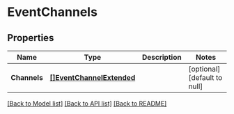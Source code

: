 # EventChannels

## Properties
Name | Type | Description | Notes
------------ | ------------- | ------------- | -------------
**Channels** | [**[]EventChannelExtended**](EventChannelExtended.md) |  | [optional] [default to null]

[[Back to Model list]](../README.md#documentation-for-models) [[Back to API list]](../README.md#documentation-for-api-endpoints) [[Back to README]](../README.md)


